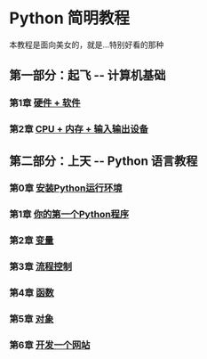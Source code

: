 # Python 简明教程
本教程是面向美女的，就是...特别好看的那种

## 第一部分：起飞 -- 计算机基础
### 第1章 [硬件 + 软件](https://github.com/tongzhg/Python/blob/master/lessons/part1/1.md)
### 第2章 [CPU + 内存 + 输入输出设备](https://github.com/tongzhg/Python/blob/master/lessons/part1/2.md)
## 第二部分：上天 -- Python 语言教程
### 第0章 [安装Python运行环境](https://github.com/tongzhg/Python/blob/master/lessons/part2/0.md)
### 第1章 [你的第一个Python程序](https://github.com/tongzhg/Python/blob/master/lessons/part2/1.md)
### 第2章 [变量](https://github.com/tongzhg/Python/blob/master/lessons/part2/2.md)
### 第3章 [流程控制](https://github.com/tongzhg/Python/blob/master/lessons/part2/3.md)
### 第4章 [函数](https://github.com/tongzhg/Python/blob/master/lessons/part2/4.md)
### 第5章 [对象](https://github.com/tongzhg/Python/blob/master/lessons/part2/5.md)
### 第6章 [开发一个网站](https://github.com/tongzhg/Python/blob/master/lessons/part2/6.md)
